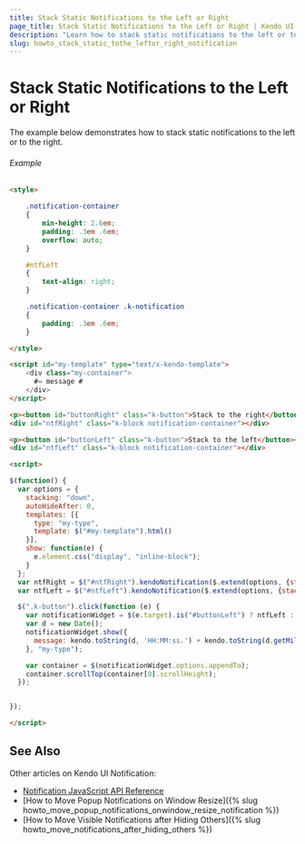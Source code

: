 ```yaml
---
title: Stack Static Notifications to the Left or Right
page_title: Stack Static Notifications to the Left or Right | Kendo UI Notification Widget
description: "Learn how to stack static notifications to the left or to the right in the Kendo UI Notfication widget."
slug: howto_stack_static_tothe_leftor_right_notification
---
```


# Stack Static Notifications to the Left or Right

The example below demonstrates how to stack static notifications to the left or to the right.

###### Example

```html
<style>

    .notification-container
    {
        min-height: 2.6em;
        padding: .3em .6em;
        overflow: auto;
    }

    #ntfLeft
    {
        text-align: right;
    }

    .notification-container .k-notification
    {
        padding: .3em .6em;
    }

</style>

<script id="my-template" type="text/x-kendo-template">
    <div class="my-container">
      #= message #
    </div>
</script>

<p><button id="buttonRight" class="k-button">Stack to the right</button></p>
<div id="ntfRight" class="k-block notification-container"></div>

<p><button id="buttonLeft" class="k-button">Stack to the left</button></p>
<div id="ntfLeft" class="k-block notification-container"></div>

<script>

$(function() {
  var options = {
    stacking: "down",
    autoHideAfter: 0,
    templates: [{
      type: "my-type",
      template: $("#my-template").html()
    }],
    show: function(e) {
      e.element.css("display", "inline-block");
    }
  };
  var ntfRight = $("#ntfRight").kendoNotification($.extend(options, {stacking: "down", appendTo: "#ntfRight"})).data("kendoNotification");
  var ntfLeft = $("#ntfLeft").kendoNotification($.extend(options, {stacking: "up", appendTo: "#ntfLeft"})).data("kendoNotification");

  $(".k-button").click(function (e) {
    var notificationWidget = $(e.target).is("#buttonLeft") ? ntfLeft : ntfRight;
    var d = new Date();
    notificationWidget.show({
      message: kendo.toString(d, 'HH:MM:ss.') + kendo.toString(d.getMilliseconds(), "000")
    }, "my-type");

    var container = $(notificationWidget.options.appendTo);
    container.scrollTop(container[0].scrollHeight);
  });


});

</script>
```

## See Also

Other articles on Kendo UI Notification:

* [Notification JavaScript API Reference](/api/javascript/ui/notification)
* [How to Move Popup Notifications on Window Resize]({% slug howto_move_popup_notifications_onwindow_resize_notification %})
* [How to Move Visible Notifications after Hiding Others]({% slug howto_move_notifications_after_hiding_others %})
